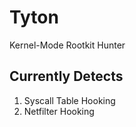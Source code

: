 # Tyton
Kernel-Mode Rootkit Hunter

## Currently Detects

1. Syscall Table Hooking
2. Netfilter Hooking
